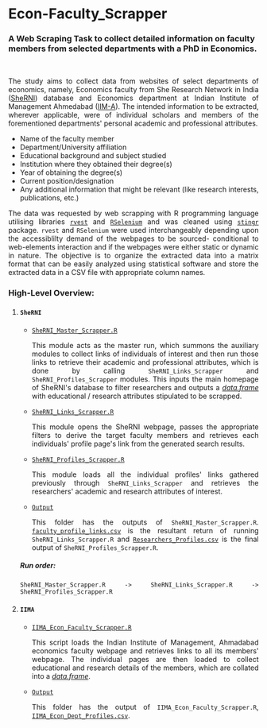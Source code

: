 # Econ-Faculty_Scrapper</br>

### A Web Scraping Task to collect detailed information on faculty members from selected departments with a PhD in Economics.</br>
</br>
<div align="justify">

The study aims to collect data from websites of select departments of economics, namely, Economics faculty from She Research Network in India ([SheRNI](https://sherni.inflibnet.ac.in/)) database and Economics department at Indian Institute of Management Ahmedabad ([IIM-A](https://www.iima.ac.in/)). The intended information to be extracted, wherever applicable, were of individual scholars and members of the forementioned departments' personal academic and professional attributes.</br>
* Name of the faculty member
* Department/University affiliation
* Educational background and subject studied
* Institution where they obtained their degree(s)
* Year of obtaining the degree(s)
* Current position/designation
* Any additional information that might be relevant (like research interests, publications, etc.)</br>

The data was requested by web scrapping with R programming language utilising libraries [``rvest``](https://rvest.tidyverse.org/) and [``RSelenium``](https://cran.r-project.org/web/packages/RSelenium/index.html) and was cleaned using [``stingr``](https://stringr.tidyverse.org/) package. ``rvest`` and ``RSelenium`` were used interchangeably depending upon the accessiblilty demand of the webpages to be sourced- conditional to web-elements interaction and if the webpages were either static or dynamic in nature. The objective is to organize the extracted data into a matrix format that can be easily analyzed using statistical software and store the extracted data in a CSV file with appropriate column names.</br>
</div>

<div align="justify">

### High-Level Overview:</br>

1. #### ``SheRNI``
    - [``SheRNI_Master_Scrapper.R``](SheRNI/SheRNI_Master_Scrapper.R)</br>
      
      This module acts as the master run, which summons the auxiliary modules to collect links of individuals of interest and then run those links to retrieve their academic and professional attributes, which is done by calling ``SheRNI_Links_Scrapper`` and ``SheRNI_Profiles_Scrapper`` modules. This inputs the main homepage of SheRNI's database to filter researchers and outputs a [<i>data.frame</i>](SheRNI/Output/faculty_profile_links.Rda) with educational / research attributes stipulated to be scrapped.</br>
    
    - [``SheRNI_Links_Scrapper.R``](SheRNI/SheRNI_Links_Scrapper.R)</br>

      This module opens the SheRNI webpage, passes the appropriate filters to derive the target faculty members and retrieves each individuals' profile page's link from the generated search results.</br>

    - [``SheRNI_Profiles_Scrapper.R``](SheRNI/SheRNI_Profiles_Scrapper.R)</br>
    
       This module loads all the individual profiles' links gathered previously through ``SheRNI_Links_Scrapper`` and retrieves the researchers' academic and research attributes of interest.</br>
    
    - [``Output``](SheRNI/Output)</br>

      This folder has the outputs of ``SheRNI_Master_Scrapper.R``. [``faculty_profile_links.csv``](SheRNI/Output/faculty_profile_links.csv) is the resultant return of running ``SheRNI_Links_Scrapper.R`` and [``Researchers_Profiles.csv``](SheRNI/Output/Researchers_Profiles.csv) is the final output of ``SheRNI_Profiles_Scrapper.R``.</br>

   ##### Run order:</br>
   
   ````
   SheRNI_Master_Scrapper.R -> SheRNI_Links_Scrapper.R -> SheRNI_Profiles_Scrapper.R
   ````
   
   <div align="justify">

2.  #### ``IIMA``
    - [``IIMA_Econ_Faculty_Scrapper.R``](IIMA/IIMA_Econ_Faculty_Scrapper.R)</br>

      This script loads the Indian Institute of Management, Ahmadabad economics faculty webpage and retrieves links to all its members' webpage. The individual pages are then loaded to collect educational and research details of the members, which are collated into a [<i>data.frame</i>](IIMA/Output/iima_econ_dept_profile.Rda).
      
    - [``Output``](IIMA/Output)</br>

      This folder has the output of ``IIMA_Econ_Faculty_Scrapper.R``, [``IIMA_Econ_Dept_Profiles.csv``](IIMA/Output/IIMA_Econ_Dept_Profiles.csv).

      

